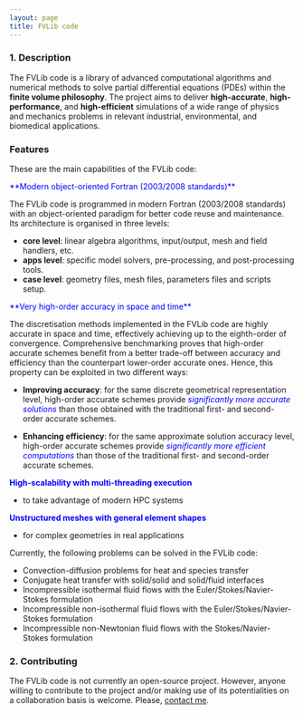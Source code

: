 ```yaml
---
layout: page
title: FVLib code
---
```


### 1. Description

The FVLib code is a library of advanced computational algorithms and numerical methods to solve partial differential equations (PDEs) within the **finite volume philosophy**. The project aims to deliver **high-accurate**, **high-performance**, and **high-efficient** simulations of a wide range of physics and mechanics problems in relevant industrial, environmental, and biomedical applications.

### Features

These are the main capabilities of the FVLib code:

<p style="color:blue">**Modern object-oriented Fortran (2003/2008 standards)**</p>

The FVLib code is programmed in modern Fortran (2003/2008 standards) with an object-oriented paradigm for better code reuse and maintenance. Its architecture is organised in three levels:

- **core level**: linear algebra algorithms, input/output, mesh and field handlers, etc.
- **apps level**: specific model solvers, pre-processing, and post-processing tools.
- **case level**: geometry files, mesh files, parameters files and scripts setup.

<p style="color:blue">**Very high-order accuracy in space and time**</p>

The discretisation methods implemented in the FVLib code are highly accurate in space and time, effectively achieving up to the eighth-order of convergence. Comprehensive benchmarking proves that high-order accurate schemes benefit from a better trade-off between accuracy and efficiency than the counterpart lower-order accurate ones. Hence, this property can be exploited in two different ways:

- **Improving accuracy**: for the same discrete geometrical representation level, high-order accurate schemes provide <span style="color:blue">_significantly more accurate solutions_</span> than those obtained with the traditional first- and second-order accurate schemes.

- **Enhancing efficiency**: for the same approximate solution accuracy level, high-order accurate schemes provide <span style="color:blue">_significantly more efficient computations_</span> than those of the traditional first- and second-order accurate schemes.


<span style="color:blue">**High-scalability with multi-threading execution**</span>

- to take advantage of modern HPC systems

<span style="color:blue">**Unstructured meshes with general element shapes**</span>

- for complex geometries in real applications


Currently, the following problems can be solved in the FVLib code:

- Convection-diffusion problems for heat and species transfer
- Conjugate heat transfer with solid/solid and solid/fluid interfaces
- Incompressible isothermal fluid flows with the Euler/Stokes/Navier-Stokes formulation
- Incompressible non-isothermal fluid flows with the Euler/Stokes/Navier-Stokes formulation
- Incompressible non-Newtonian fluid flows with the Stokes/Navier-Stokes formulation

### 2. Contributing

The FVLib code is not currently an open-source project. However, anyone willing to contribute to the project and/or making use of its potentialities on a collaboration basis is welcome. Please, [contact me](mailto:rcosta@dep.uminho.pt).
